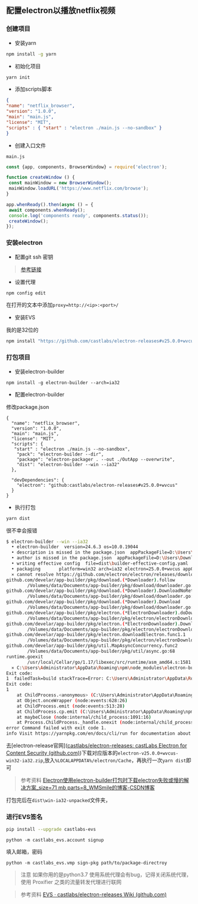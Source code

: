 ## 配置electron以播放netflix视频

### 创建项目

 - 安装yarn 

  ```bat
  npm install -g yarn
  ```

 - 初始化项目

  ```bat
  yarn init
  ```
 - 添加scripts脚本

  ```json
  {
  "name": "netflix_browser",
  "version": "1.0.0",
  "main": "main.js",
  "license": "MIT",
  "scripts" : { "start" : "electron ./main.js --no-sandbox" }
  }
  ```
 - 创建入口文件

 `main.js`
 ```js
 const {app, components, BrowserWindow} = require('electron');

function createWindow () {
  const mainWindow = new BrowserWindow();
  mainWindow.loadURL('https://www.netflix.com/browse');
}

app.whenReady().then(async () = {
  await components.whenReady();
  console.log('components ready', components.status());
  createWindow();
});
 ```

 ### 安装electron

 - 配置git ssh 密钥

 > [参考链接](https://www.cnblogs.com/yuqiliu/p/12551258.html)

 - 设置代理

 ```bat
 npm config edit
 ```

 在打开的文本中添加`proxy=http://<ip>:<port>/`


 - 安装EVS

 我的是32位的

 ```bat
 npm install "https://github.com/castlabs/electron-releases#v25.0.0+wvcus" --save-dev --arch=ia32
 ```

### 打包项目

- 安装electron-builder

 ~~~
 npm install -g electron-builder --arch=ia32
 ~~~

- 配置electron-builder

修改package.json

~~~josn
{
  "name": "netflix_browser",
  "version": "1.0.0",
  "main": "main.js",
  "license": "MIT",
  "scripts": {
   "start" : "electron ./main.js --no-sandbox",
    "pack": "electron-builder --dir",
    "package": "electron-packager . --out ./OutApp --overwrite",
    "dist": "electron-builder --win --ia32"
  },

  "devDependencies": {
    "electron": "github:castlabs/electron-releases#v25.0.0+wvcus"
  }
}

~~~

- 执行打包

~~~bash
yarn dist
~~~

很不幸会报错

~~~bash
$ electron-builder --win --ia32
  • electron-builder  version=24.6.3 os=10.0.19044
  • description is missed in the package.json  appPackageFile=D:\Users\Downloads\project\st\Folder_online\doc\technical_documentation\netflix_browser\package.json
  • author is missed in the package.json  appPackageFile=D:\Users\Downloads\project\st\Folder_online\doc\technical_documentation\netflix_browser\package.json
  • writing effective config  file=dist\builder-effective-config.yaml
  • packaging       platform=win32 arch=ia32 electron=25.0.0+wvcus appOutDir=dist\win-ia32-unpacked
  ⨯ cannot resolve https://github.com/electron/electron/releases/download/v25.0.0+wvcus/electron-v25.0.0+wvcus-win32-ia32.zip: status code 404
github.com/develar/app-builder/pkg/download.(*Downloader).follow
        /Volumes/data/Documents/app-builder/pkg/download/downloader.go:237
github.com/develar/app-builder/pkg/download.(*Downloader).DownloadNoRetry
        /Volumes/data/Documents/app-builder/pkg/download/downloader.go:128
github.com/develar/app-builder/pkg/download.(*Downloader).Download
        /Volumes/data/Documents/app-builder/pkg/download/downloader.go:112
github.com/develar/app-builder/pkg/electron.(*ElectronDownloader).doDownload
        /Volumes/data/Documents/app-builder/pkg/electron/electronDownloader.go:192
github.com/develar/app-builder/pkg/electron.(*ElectronDownloader).Download
        /Volumes/data/Documents/app-builder/pkg/electron/electronDownloader.go:177
github.com/develar/app-builder/pkg/electron.downloadElectron.func1.1
        /Volumes/data/Documents/app-builder/pkg/electron/electronDownloader.go:73
github.com/develar/app-builder/pkg/util.MapAsyncConcurrency.func2
        /Volumes/data/Documents/app-builder/pkg/util/async.go:68
runtime.goexit
        /usr/local/Cellar/go/1.17/libexec/src/runtime/asm_amd64.s:1581
  ⨯ C:\Users\Administrator\AppData\Roaming\npm\node_modules\electron-builder\node_modules\app-builder-bin\win\x64\app-builder.exe process failed ERR_ELECTRON_BUILDER_CANNOT_EXECUTE
Exit code:
1  failedTask=build stackTrace=Error: C:\Users\Administrator\AppData\Roaming\npm\node_modules\electron-builder\node_modules\app-builder-bin\win\x64\app-builder.exe process failed ERR_ELECTRON_BUILDER_CANNOT_EXECUTE
Exit code:
1
    at ChildProcess.<anonymous> (C:\Users\Administrator\AppData\Roaming\npm\node_modules\electron-builder\node_modules\builder-util\src\util.ts:250:14)
    at Object.onceWrapper (node:events:628:26)
    at ChildProcess.emit (node:events:513:28)
    at ChildProcess.cp.emit (C:\Users\Administrator\AppData\Roaming\npm\node_modules\electron-builder\node_modules\cross-spawn\lib\enoent.js:34:29)
    at maybeClose (node:internal/child_process:1091:16)
    at Process.ChildProcess._handle.onexit (node:internal/child_process:302:5)
error Command failed with exit code 1.
info Visit https://yarnpkg.com/en/docs/cli/run for documentation about this command.
~~~

去[electron-release官网]([castlabs/electron-releases: castLabs Electron for Content Security (github.com)](https://github.com/castlabs/electron-releases))下载对应版本的`electron-v25.0.0+wvcus-win32-ia32.zip`,放入`%LOCALAPPDATA%/electron/Cache`，再执行一次`yarn dist`即可

> 参考资料 [Electron使用electron-builder打包时下载electron失败或慢的解决方案_size=71 mb parts=8_WMSmile的博客-CSDN博客](https://blog.csdn.net/wm9028/article/details/114583011)

打包完后在`dist\win-ia32-unpacked`文件夹，

### 进行EVS签名

~~~bash
pip install --upgrade castlabs-evs
~~~

~~~
python -m castlabs_evs.account signup
~~~

填入邮箱，密码

~~~
python -m castlabs_evs.vmp sign-pkg path/to/package-directroy
~~~

> 注意 如果你用的是python3.7 使用系统代理会有bug，记得关闭系统代理，使用 Proxifier 之类的流量转发代理进行联网

> 参考资料 [EVS · castlabs/electron-releases Wiki (github.com)](https://github.com/castlabs/electron-releases/wiki/EVS)

